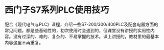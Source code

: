 # 西门子S7系列PLC使用技巧

配合《现代电气与PLC》课程，介绍一些S7-200/300/400PLC及配套电器方面的常见问题。都是些基础性的，初次使用时会遇到的，但课堂没有讲授的实用性内容。没有过深的、难的、复杂的、不易掌握的技术。课上讲授的，教材里的最基本内容这里不再重复。

